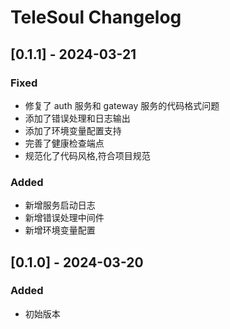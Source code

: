 # TeleSoul Changelog

## [0.1.1] - 2024-03-21

### Fixed
- 修复了 auth 服务和 gateway 服务的代码格式问题
- 添加了错误处理和日志输出
- 添加了环境变量配置支持
- 完善了健康检查端点
- 规范化了代码风格,符合项目规范

### Added
- 新增服务启动日志
- 新增错误处理中间件
- 新增环境变量配置

## [0.1.0] - 2024-03-20

### Added
- 初始版本
